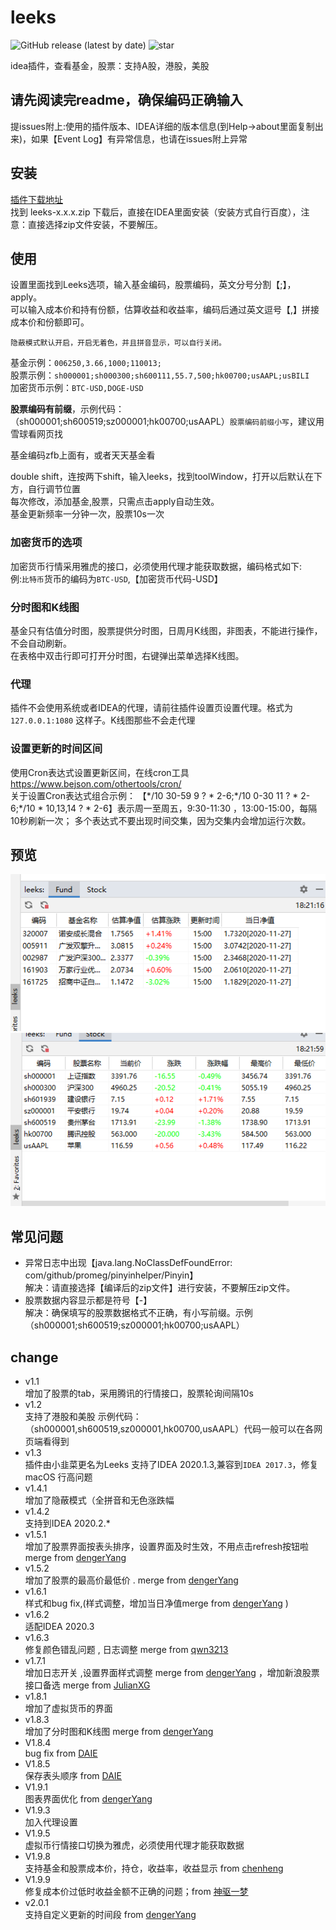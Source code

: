# leeks

![GitHub release (latest by date)](https://img.shields.io/github/v/release/huage2580/leeks?label=RELEASE&style=flat-square&logo=github&color=green)
![star](https://img.shields.io/github/stars/huage2580/leeks?style=flat-square&logo=github)

idea插件，查看基金，股票：支持A股，港股，美股  

## 请先阅读完readme，确保编码正确输入  
提issues附上:使用的插件版本、IDEA详细的版本信息(到Help->about里面复制出来)，如果【Event Log】有异常信息，也请在issues附上异常  

## 安装   
[插件下载地址](https://github.com/huage2580/leeks/releases)  
找到 leeks-x.x.x.zip 下载后，直接在IDEA里面安装（安装方式自行百度），注意：直接选择zip文件安装，不要解压。  

## 使用  
设置里面找到Leeks选项，输入基金编码，股票编码，英文分号分割【;】，apply。    
可以输入成本价和持有份额，估算收益和收益率，编码后通过英文逗号【,】拼接成本价和份额即可。  

`隐蔽模式默认开启，开启无着色，并且拼音显示，可以自行关闭。`    

基金示例：`006250,3.66,1000;110013;`  
股票示例：`sh000001;sh000300;sh600111,55.7,500;hk00700;usAAPL;usBILI`  
加密货币示例：`BTC-USD,DOGE-USD`  
  
**股票编码有前缀**，示例代码：（sh000001;sh600519;sz000001;hk00700;usAAPL）`股票编码前缀小写`，建议用雪球看网页找    
  
基金编码zfb上面有，或者天天基金看  
  
double shift，连按两下shift，输入leeks，找到toolWindow，打开以后默认在下方，自行调节位置  
每次修改，添加基金,股票，只需点击apply自动生效。    
基金更新频率一分钟一次，股票10s一次  
### 加密货币的选项
加密货币行情采用雅虎的接口，必须使用代理才能获取数据，编码格式如下:  
例:`比特币`货币的编码为`BTC-USD`,【加密货币代码-USD】  

### 分时图和K线图  
基金只有估值分时图，股票提供分时图，日周月K线图，非图表，不能进行操作，不会自动刷新。  
在表格中双击行即可打开分时图，右键弹出菜单选择K线图。  

### 代理  
插件不会使用系统或者IDEA的代理，请前往插件设置页设置代理。格式为`127.0.0.1:1080` 这样子。K线图那些不会走代理  

### 设置更新的时间区间  
使用Cron表达式设置更新区间，在线cron工具 https://www.bejson.com/othertools/cron/  
关于设置Cron表达式组合示例：
【\*/10 30-59 9 ? * 2-6;\*/10 0-30 11 ? * 2-6;\*/10 * 10,13,14 ? * 2-6】表示周一至周五，9:30-11:30 ，13:00-15:00，每隔10秒刷新一次；
多个表达式不要出现时间交集，因为交集内会增加运行次数。


## 预览
![da](./img1.png)
![dd](./img2.png)  

## 常见问题
* 异常日志中出现【java.lang.NoClassDefFoundError: com/github/promeg/pinyinhelper/Pinyin】  
  解决：请直接选择【编译后的zip文件】进行安装，不要解压zip文件。
* 股票数据内容显示都是符号【-】  
  解决：确保填写的股票数据格式不正确，有小写前缀。示例（sh000001;sh600519;sz000001;hk00700;usAAPL）

## change  
- v1.1   
增加了股票的tab，采用腾讯的行情接口，股票轮询间隔10s  
- v1.2   
支持了港股和美股 示例代码：（sh000001,sh600519,sz000001,hk00700,usAAPL）代码一般可以在各网页端看得到  
- v1.3    
插件由小韭菜更名为Leeks
支持了IDEA 2020.1.3,兼容到`IDEA 2017.3`，修复macOS 行高问题 
- v1.4.1   
增加了隐蔽模式（全拼音和无色涨跌幅
- v1.4.2  
支持到IDEA 2020.2.*
- v1.5.1  
增加了股票界面按表头排序，设置界面及时生效，不用点击refresh按钮啦  merge from [dengerYang](https://github.com/dengerYang)  
- v1.5.2  
增加了股票的最高价最低价 . merge from [dengerYang](https://github.com/dengerYang) 
- v1.6.1  
样式和bug fix,(样式调整，增加当日净值merge from [dengerYang](https://github.com/dengerYang) )      
- v1.6.2  
适配IDEA 2020.3  
- v1.6.3  
修复颜色错乱问题 , 日志调整 merge from [qwn3213](https://github.com/qwn3213)  
- v1.7.1  
增加日志开关 ,设置界面样式调整 merge from [dengerYang](https://github.com/dengerYang) ，增加新浪股票接口备选 merge from [JulianXG](https://github.com/JulianXG)  
- v1.8.1  
增加了虚拟货币的界面  
- v1.8.3  
增加了分时图和K线图 merge from [dengerYang](https://github.com/dengerYang)  
- V1.8.4  
bug fix from [DAIE](https://github.com/DA1Y1)  
- V1.8.5  
保存表头顺序 from [DAIE](https://github.com/DA1Y1)  
- V1.9.1  
图表界面优化 from [dengerYang](https://github.com/dengerYang)  
- V1.9.3  
加入代理设置  
- V1.9.5  
虚拟币行情接口切换为雅虎，必须使用代理才能获取数据  
- V1.9.8  
支持基金和股票成本价，持仓，收益率，收益显示 from [chenheng](https://github.com/RoaringFlame)  
- V1.9.9  
修复成本价过低时收益金额不正确的问题；from [神驱一梦](https://github.com/BorrisWQBi)  
- v2.0.1  
支持自定义更新的时间段 from [dengerYang](https://github.com/dengerYang)  









